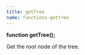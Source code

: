 ```yaml
---
title: getTree
name: functions-gettree
---
```


**function getTree();**

Get the root node of the tree.
